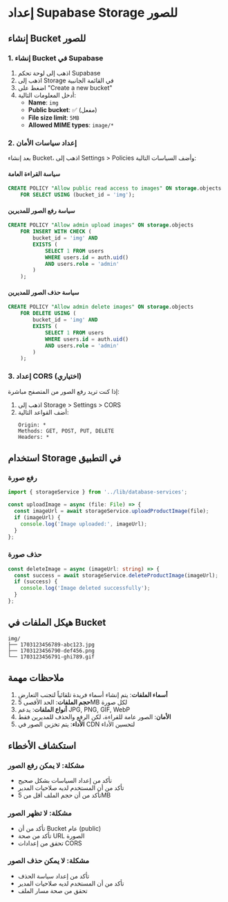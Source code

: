 # إعداد Supabase Storage للصور

## إنشاء Bucket للصور

### 1. إنشاء Bucket في Supabase
1. اذهب إلى لوحة تحكم Supabase
2. اذهب إلى Storage في القائمة الجانبية
3. اضغط على "Create a new bucket"
4. أدخل المعلومات التالية:
   - **Name**: `img`
   - **Public bucket**: ✅ (مفعل)
   - **File size limit**: `5MB`
   - **Allowed MIME types**: `image/*`

### 2. إعداد سياسات الأمان
بعد إنشاء Bucket، اذهب إلى Settings > Policies وأضف السياسات التالية:

#### سياسة القراءة العامة
```sql
CREATE POLICY "Allow public read access to images" ON storage.objects
    FOR SELECT USING (bucket_id = 'img');
```

#### سياسة رفع الصور للمديرين
```sql
CREATE POLICY "Allow admin upload images" ON storage.objects
    FOR INSERT WITH CHECK (
        bucket_id = 'img' AND
        EXISTS (
            SELECT 1 FROM users 
            WHERE users.id = auth.uid() 
            AND users.role = 'admin'
        )
    );
```

#### سياسة حذف الصور للمديرين
```sql
CREATE POLICY "Allow admin delete images" ON storage.objects
    FOR DELETE USING (
        bucket_id = 'img' AND
        EXISTS (
            SELECT 1 FROM users 
            WHERE users.id = auth.uid() 
            AND users.role = 'admin'
        )
    );
```

### 3. إعداد CORS (اختياري)
إذا كنت تريد رفع الصور من المتصفح مباشرة:

1. اذهب إلى Storage > Settings > CORS
2. أضف القواعد التالية:
   ```
   Origin: *
   Methods: GET, POST, PUT, DELETE
   Headers: *
   ```

## استخدام Storage في التطبيق

### رفع صورة
```typescript
import { storageService } from '../lib/database-services';

const uploadImage = async (file: File) => {
  const imageUrl = await storageService.uploadProductImage(file);
  if (imageUrl) {
    console.log('Image uploaded:', imageUrl);
  }
};
```

### حذف صورة
```typescript
const deleteImage = async (imageUrl: string) => {
  const success = await storageService.deleteProductImage(imageUrl);
  if (success) {
    console.log('Image deleted successfully');
  }
};
```

## هيكل الملفات في Bucket

```
img/
├── 1703123456789-abc123.jpg
├── 1703123456790-def456.png
└── 1703123456791-ghi789.gif
```

## ملاحظات مهمة

1. **أسماء الملفات**: يتم إنشاء أسماء فريدة تلقائياً لتجنب التعارض
2. **حجم الملفات**: الحد الأقصى 5MB لكل صورة
3. **أنواع الملفات**: يدعم JPG, PNG, GIF, WebP
4. **الأمان**: الصور عامة للقراءة، لكن الرفع والحذف للمديرين فقط
5. **الأداء**: يتم تخزين الصور في CDN لتحسين الأداء

## استكشاف الأخطاء

### مشكلة: لا يمكن رفع الصور
- تأكد من إعداد السياسات بشكل صحيح
- تأكد من أن المستخدم لديه صلاحيات المدير
- تأكد من أن حجم الملف أقل من 5MB

### مشكلة: لا تظهر الصور
- تأكد من أن Bucket عام (public)
- تأكد من صحة URL الصورة
- تحقق من إعدادات CORS

### مشكلة: لا يمكن حذف الصور
- تأكد من إعداد سياسة الحذف
- تأكد من أن المستخدم لديه صلاحيات المدير
- تحقق من صحة مسار الملف 